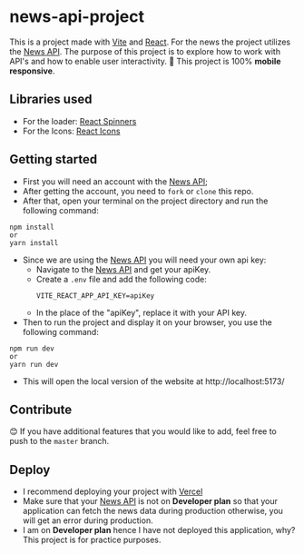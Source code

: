 # news-api-project
This is a project made with [Vite](https://vitejs.dev/guide/) and [React](https://react.dev/). For the news the project utilizes the [News API](https://newsapi.org/). The purpose of this project is to explore how to work with API's and how to enable user interactivity.
🚀 This project is 100% **mobile responsive**.

## Libraries used
- For the loader: [React Spinners](https://mhnpd.github.io/react-loader-spinner/)
- For the Icons: [React Icons](https://react-icons.github.io/react-icons/)

## Getting started
- First you will need an account with the [News API](https://newsapi.org/);
- After getting the account, you need to ```fork``` or ```clone``` this repo.
- After that, open your terminal on the project directory and run the following command:
```terminal
npm install
or
yarn install
```
- Since we are using the [News API](https://newsapi.org/) you will need your own api key:
  - Navigate to the [News API](https://newsapi.org/) and get your apiKey.
  - Create a ```.env``` file and add the following code:
    ```env
    VITE_REACT_APP_API_KEY=apiKey
    ```
  - In the place of the "apiKey", replace it with your API key.
- Then to run the project and display it on your browser, you use the following command:
```terminal
npm run dev
or
yarn run dev
```
- This will open the local version of the website at http://localhost:5173/

## Contribute
😊 If you have additional features that you would like to add, feel free to push to the ```master``` branch.

## Deploy
- I recommend deploying your project with [Vercel](https://vercel.com/)
- Make sure that your [News API](https://newsapi.org/) is not on **Developer plan** so that your application can fetch the news data during production otherwise, you will get an error during production.
- I am on **Developer plan** hence I have not deployed this application, why? This project is for practice purposes.
